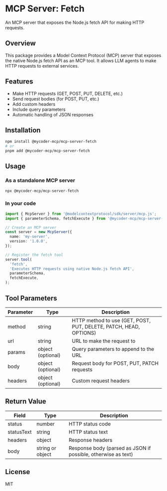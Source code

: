 # MCP Server: Fetch

An MCP server that exposes the Node.js fetch API for making HTTP requests.

## Overview

This package provides a Model Context Protocol (MCP) server that exposes the native Node.js fetch API as an MCP tool. It allows LLM agents to make HTTP requests to external services.

## Features

- Make HTTP requests (GET, POST, PUT, DELETE, etc.)
- Send request bodies (for POST, PUT, etc.)
- Add custom headers
- Include query parameters
- Automatic handling of JSON responses

## Installation

```bash
npm install @mycoder-mcp/mcp-server-fetch
# or
pnpm add @mycoder-mcp/mcp-server-fetch
```

## Usage

### As a standalone MCP server

```bash
npx @mycoder-mcp/mcp-server-fetch
```

### In your code

```typescript
import { McpServer } from '@modelcontextprotocol/sdk/server/mcp.js';
import { parameterSchema, fetchExecute } from '@mycoder-mcp/mcp-server-fetch';

// Create an MCP server
const server = new McpServer({
  name: 'my-server',
  version: '1.0.0',
});

// Register the fetch tool
server.tool(
  'fetch',
  'Executes HTTP requests using native Node.js fetch API',
  parameterSchema,
  fetchExecute,
);
```

## Tool Parameters

| Parameter | Type              | Description                                                       |
| --------- | ----------------- | ----------------------------------------------------------------- |
| method    | string            | HTTP method to use (GET, POST, PUT, DELETE, PATCH, HEAD, OPTIONS) |
| url       | string            | URL to make the request to                                        |
| params    | object (optional) | Query parameters to append to the URL                             |
| body      | object (optional) | Request body for POST, PUT, PATCH requests                        |
| headers   | object (optional) | Custom request headers                                            |

## Return Value

| Field      | Type             | Description                                                   |
| ---------- | ---------------- | ------------------------------------------------------------- |
| status     | number           | HTTP status code                                              |
| statusText | string           | HTTP status text                                              |
| headers    | object           | Response headers                                              |
| body       | string or object | Response body (parsed as JSON if possible, otherwise as text) |

## License

MIT
